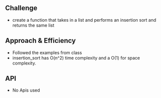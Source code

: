 ## Challenge
- create a function that takes in a list and performs an insertion sort and returns the same list

## Approach & Efficiency
- Followed the examples from class
- insertion_sort has O(n^2) time complexity and a O(1) for space complexity.


## API
- No Apis used
